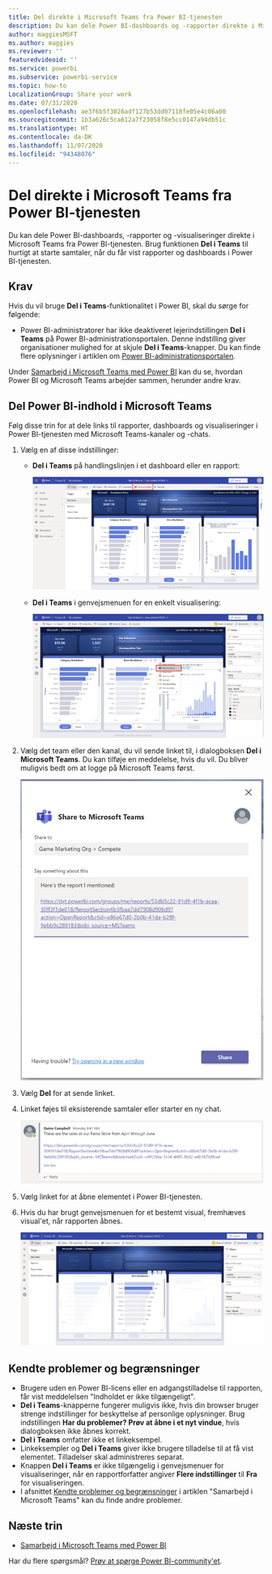 ```yaml
---
title: Del direkte i Microsoft Teams fra Power BI-tjenesten
description: Du kan dele Power BI-dashboards og -rapporter direkte i Microsoft Teams fra Power BI-tjenesten.
author: maggiesMSFT
ms.author: maggies
ms.reviewer: ''
featuredvideoid: ''
ms.service: powerbi
ms.subservice: powerbi-service
ms.topic: how-to
LocalizationGroup: Share your work
ms.date: 07/31/2020
ms.openlocfilehash: ae3f6b5f3026adf127b53dd07118fe05e4c06a00
ms.sourcegitcommit: 1b3a626c5ca612a7f23058f8e5cc0147a94db51c
ms.translationtype: HT
ms.contentlocale: da-DK
ms.lasthandoff: 11/07/2020
ms.locfileid: "94348076"
---
```

# <a name="share-directly-to-microsoft-teams-from-the-power-bi-service"></a>Del direkte i Microsoft Teams fra Power BI-tjenesten

Du kan dele Power BI-dashboards, -rapporter og -visualiseringer direkte i Microsoft Teams fra Power BI-tjenesten. Brug funktionen **Del i Teams** til hurtigt at starte samtaler, når du får vist rapporter og dashboards i Power BI-tjenesten.

## <a name="requirements"></a>Krav

Hvis du vil bruge **Del i Teams**-funktionalitet i Power BI, skal du sørge for følgende:

- Power BI-administratorer har ikke deaktiveret lejerindstillingen **Del i Teams** på Power BI-administrationsportalen. Denne indstilling giver organisationer mulighed for at skjule **Del i Teams**-knapper. Du kan finde flere oplysninger i artiklen om [Power BI-administrationsportalen](../admin/service-admin-portal.md#share-to-teams-tenant-setting).

Under [Samarbejd i Microsoft Teams med Power BI](service-collaborate-microsoft-teams.md) kan du se, hvordan Power BI og Microsoft Teams arbejder sammen, herunder andre krav.

## <a name="share-power-bi-content-to-microsoft-teams"></a>Del Power BI-indhold i Microsoft Teams

Følg disse trin for at dele links til rapporter, dashboards og visualiseringer i Power BI-tjenesten med Microsoft Teams-kanaler og -chats.

1. Vælg en af disse indstillinger:

   * **Del i Teams** på handlingslinjen i et dashboard eller en rapport:

       ![Skærmbillede af knappen Del i Teams på handlingslinjen.](media/service-share-report-teams/service-teams-share-to-teams-action-bar-button.png)
    
   * **Del i Teams** i genvejsmenuen for en enkelt visualisering:
    
      ![Skærmbillede af knappen Del i Teams i en genvejsmenu for en visualisering.](media/service-share-report-teams/service-teams-share-to-teams-visual-context-menu.png)

1. Vælg det team eller den kanal, du vil sende linket til, i dialogboksen **Del i Microsoft Teams**. Du kan tilføje en meddelelse, hvis du vil. Du bliver muligvis bedt om at logge på Microsoft Teams først.

    ![Skærmbillede af dialogboksen Del i Microsoft Teams med oplysninger og meddelelse.](media/service-share-report-teams/service-teams-share-to-teams-dialog.png)

1. Vælg **Del** for at sende linket.
    
1. Linket føjes til eksisterende samtaler eller starter en ny chat.

    ![Skærmbillede af Microsoft Teams-samtale med link til et Power BI-element.](media/service-share-report-teams/service-teams-share-to-teams-deep-link.png)

1. Vælg linket for at åbne elementet i Power BI-tjenesten.

1. Hvis du har brugt genvejsmenuen for et bestemt visual, fremhæves visual'et, når rapporten åbnes.

    ![Skærmbillede af Power BI-rapport, der er åbnet med en bestemt visualisering fremhævet.](media/service-share-report-teams/service-teams-share-to-teams-spotlight-visual.png)


## <a name="known-issues-and-limitations"></a>Kendte problemer og begrænsninger

- Brugere uden en Power BI-licens eller en adgangstilladelse til rapporten, får vist meddelelsen "Indholdet er ikke tilgængeligt".
- **Del i Teams**-knapperne fungerer muligvis ikke, hvis din browser bruger strenge indstillinger for beskyttelse af personlige oplysninger. Brug indstillingen **Har du problemer? Prøv at åbne i et nyt vindue**, hvis dialogboksen ikke åbnes korrekt.
- **Del i Teams** omfatter ikke et linkeksempel.
- Linkeksempler og **Del i Teams** giver ikke brugere tilladelse til at få vist elementet. Tilladelser skal administreres separat.
- Knappen **Del i Teams** er ikke tilgængelig i genvejsmenuer for visualiseringer, når en rapportforfatter angiver **Flere indstillinger** til **Fra** for visualiseringen.
- I afsnittet [Kendte problemer og begrænsninger](service-collaborate-microsoft-teams.md#known-issues-and-limitations) i artiklen "Samarbejd i Microsoft Teams" kan du finde andre problemer.

## <a name="next-steps"></a>Næste trin

- [Samarbejd i Microsoft Teams med Power BI](service-collaborate-microsoft-teams.md)

Har du flere spørgsmål? [Prøv at spørge Power BI-community'et](https://community.powerbi.com/).
